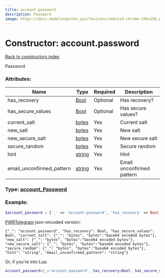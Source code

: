 ```yaml
---
title: account.password
description: Password
image: https://docs.madelineproto.xyz/favicons/android-chrome-256x256.png
---
```

# Constructor: account.password  
[Back to constructors index](index.md)



Password

### Attributes:

| Name     |    Type       | Required | Description |
|----------|---------------|----------|-------------|
|has\_recovery|[Bool](../types/Bool.md) | Optional|Has recovery?|
|has\_secure\_values|[Bool](../types/Bool.md) | Optional|Has secure values?|
|current\_salt|[bytes](../types/bytes.md) | Yes|Current salt|
|new\_salt|[bytes](../types/bytes.md) | Yes|New salt|
|new\_secure\_salt|[bytes](../types/bytes.md) | Yes|New secure salt|
|secure\_random|[bytes](../types/bytes.md) | Yes|Secure random|
|hint|[string](../types/string.md) | Yes|Hint|
|email\_unconfirmed\_pattern|[string](../types/string.md) | Yes|Email unconfirmed pattern|



### Type: [account\_Password](../types/account_Password.md)


### Example:

```php
$account_password = ['_' => 'account.password', 'has_recovery' => Bool, 'has_secure_values' => Bool, 'current_salt' => 'bytes', 'new_salt' => 'bytes', 'new_secure_salt' => 'bytes', 'secure_random' => 'bytes', 'hint' => 'string', 'email_unconfirmed_pattern' => 'string'];
```  

[PWRTelegram](https://pwrtelegram.xyz) json-encoded version:

```
{"_": "account.password", "has_recovery": Bool, "has_secure_values": Bool, "current_salt": {"_": "bytes", "bytes":"base64 encoded bytes"}, "new_salt": {"_": "bytes", "bytes":"base64 encoded bytes"}, "new_secure_salt": {"_": "bytes", "bytes":"base64 encoded bytes"}, "secure_random": {"_": "bytes", "bytes":"base64 encoded bytes"}, "hint": "string", "email_unconfirmed_pattern": "string"}
```


Or, if you're into Lua:

```lua
account_password={_='account.password', has_recovery=Bool, has_secure_values=Bool, current_salt='bytes', new_salt='bytes', new_secure_salt='bytes', secure_random='bytes', hint='string', email_unconfirmed_pattern='string'}

```



